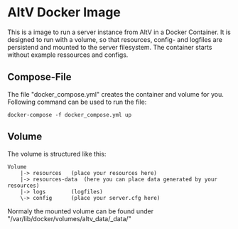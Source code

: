 # AltV Docker Image
This is a image to run a server instance from AltV in a Docker Container. It is designed to run with a volume, so that resources, config- and logfiles are persistend and mounted to the server filesystem. The container starts without example ressources and configs.

## Compose-File
The file "docker_compose.yml" creates the container and volume for you. Following command can be used to run the file:
```
docker-compose -f docker_compose.yml up
```

## Volume
The volume is structured like this:
```
Volume
    |-> resources   (place your resources here)
    |-> resources-data  (here you can place data generated by your resources)
    |-> logs        (logfiles)
    \-> config      (place your server.cfg here)
```
Normaly the mounted volume can be found under "/var/lib/docker/volumes/altv_data/_data/"
